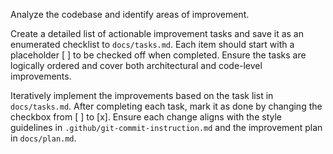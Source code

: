 Analyze the codebase and identify areas of improvement. 

Create a detailed list of actionable improvement tasks and save it as an enumerated checklist to `docs/tasks.md`. 
Each item should start with a placeholder [ ] to be checked off when completed.
Ensure the tasks are logically ordered and cover both architectural and code-level improvements.


Iteratively implement the improvements based on the task list in `docs/tasks.md`. 
After completing each task, mark it as done by changing the checkbox from [ ] to [x]. 
Ensure each change aligns with the style guidelines in `.github/git-commit-instruction.md` and the improvement plan in `docs/plan.md`.